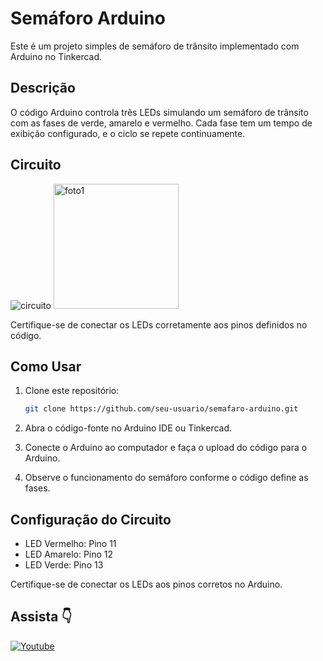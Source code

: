 
# Semáforo Arduino

Este é um projeto simples de semáforo de trânsito implementado com Arduino no Tinkercad.

## Descrição

O código Arduino controla três LEDs simulando um semáforo de trânsito com as fases de verde, amarelo e vermelho. Cada fase tem um tempo de exibição configurado, e o ciclo se repete continuamente.

## Circuito

<img src="https://raw.githubusercontent.com/DevSntosx71/semafaro-arduino/main/circuitoSemafaro.png" alt="circuito" >
<img src="https://raw.githubusercontent.com/DSantosxTech/semafaro-arduino/main/31166322-c01a-4ad3-ae65-9c2a11096cd8.jpeg" alt="foto1" width="200">



Certifique-se de conectar os LEDs corretamente aos pinos definidos no código.

## Como Usar

1. Clone este repositório:

   ```bash
   git clone https://github.com/seu-usuario/semafaro-arduino.git
   ```

2. Abra o código-fonte no Arduino IDE ou Tinkercad.

3. Conecte o Arduino ao computador e faça o upload do código para o Arduino.

4. Observe o funcionamento do semáforo conforme o código define as fases.

## Configuração do Circuito

- LED Vermelho: Pino 11
- LED Amarelo: Pino 12
- LED Verde: Pino 13

Certifique-se de conectar os LEDs aos pinos corretos no Arduino.

## Assista 👇

[<img alt="Youtube" src="https://img.shields.io/badge/YouTube-%23FF0000.svg?style=for-the-badge&logo=YouTube&logoColor=white"/>](https://youtube.com/shorts/14kAKzB8JsM?si=rXxqxpHF6mi-sE3X)
